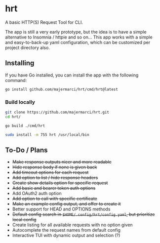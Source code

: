 # hrt

A basic HTTP(S) Request Tool for CLI.

The app is still a very early prototype, but the idea is to have a simple alternative to Insomnia / httpie and so on...
This app works with a simple and easy-to-back-up yaml configuration, which can be customized per project directory also.

## Installing

If you have Go installed, you can install the app with the following command:

```bash
go install github.com/majermarci/hrt/cmd/hrt@latest
```

### Build locally

```bash
git clone https://github.com/majermarci/hrt.git
cd hrt/

go build ./cmd/hrt

sudo install -m 755 hrt /usr/local/bin
```

## To-Do / Plans

- ~~Make response outputs nicer and more readable~~
- ~~Hide response body if none is given back~~
- ~~Add timeout options for each request~~
- ~~Add option to list / hide response headers~~
- ~~Create show details option for specific request~~
- ~~Add basic and bearer token auth options~~
- Add OAuth2 auth option
- ~~Add option to call with specific certificate~~
- ~~Make an example config output, and offer to create it~~
- Better support for HEAD and OPTIONS methods
- ~~Default config search in `$HOME/.config/hrt/config.yaml`, but prioritize local config~~
- Create listing for all available requests with no option given
- Autocomplete the request names from default config
- Interactive TUI with dynamic output and selection (?)
